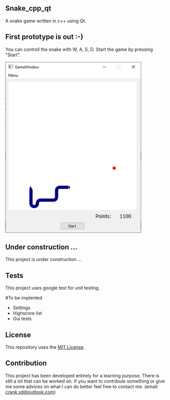 ## Snake_cpp_qt
A snake game written in c++ using Qt.

## First prototype is out :-)
You can controll the snake with W, A, S, D.
Start the game by pressing "Start".

![Alt text](screenshots/snake_in_game.PNG?raw=true "In game")

## Under construction ...
This project is under construction ...

## Tests
This project uses google test for unit testing.

#To be implented
* Settings
* Highscore list
* Gui tests

## License
This repository uses the [MIT License](/LICENSE).

## Contribution
This project has been developed entirely for a learning purpose.
There is still a lot that can be worked on.
If you want to contribute something or give me some advices on what I can do better feel free to contact me. (email: crank.xd@outlook.com)
